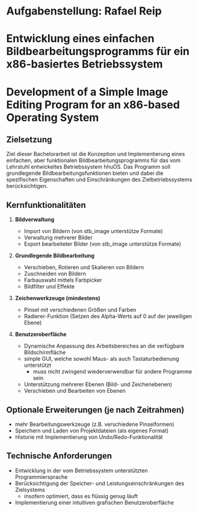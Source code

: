 # Aufgabenstellung: Rafael Reip
# Entwicklung eines einfachen Bildbearbeitungsprogramms für ein x86-basiertes Betriebssystem
# Development of a Simple Image Editing Program for an x86-based Operating System

## Zielsetzung
Ziel dieser Bachelorarbeit ist die Konzeption und Implementierung eines einfachen, aber funktionalen Bildbearbeitungsprogramms für das vom Lehrstuhl entwickeltes Betriebssystem hhuOS.
Das Programm soll grundlegende Bildbearbeitungsfunktionen bieten und dabei die spezifischen Eigenschaften und Einschränkungen des Zielbetriebssystems berücksichtigen.

## Kernfunktionalitäten
1. **Bildverwaltung**
   - Import von Bildern (von stb_image unterstütze Formate)
   - Verwaltung mehrerer Bilder
   - Export bearbeiteter Bilder (von stb_image unterstütze Formate)

2. **Grundlegende Bildbearbeitung**
   - Verschieben, Rotieren und Skalieren von Bildern
   - Zuschneiden von Bildern
   - Farbauswahl mittels Farbpicker
   - Bildfilter und Effekte

3. **Zeichenwerkzeuge (mindestens)**
   - Pinsel mit verschiedenen Größen und Farben
   - Radierer-Funktion (Setzen des Alpha-Werts auf 0 auf der jeweiligen Ebene)

4. **Benutzeroberfläche**
   - Dynamische Anpassung des Arbeitsbereiches an die verfügbare Bildschirmfläche
   - simple GUI, welche sowohl Maus- als auch Tastaturbedienung unterstützt
     - muss nicht zwingend wiederverwendbar für andere Programme sein
   - Unterstützung mehrerer Ebenen (Bild- und Zeichenebenen)
   - Verschieben und Bearbeiten von Ebenen

## Optionale Erweiterungen (je nach Zeitrahmen)
- mehr Bearbeitungswerkzeuge (z.B. verschiedene Pinselformen)
- Speichern und Laden von Projektdateien (als eigenes Format)
- Historie mit Implementierung von Undo/Redo-Funktionalität

## Technische Anforderungen
- Entwicklung in der vom Betriebssystem unterstützten Programmiersprache
- Berücksichtigung der Speicher- und Leistungseinschränkungen des Zielsystems
   - insofern optimiert, dass es flüssig genug läuft
- Implementierung einer intuitiven grafischen Benutzeroberfläche
